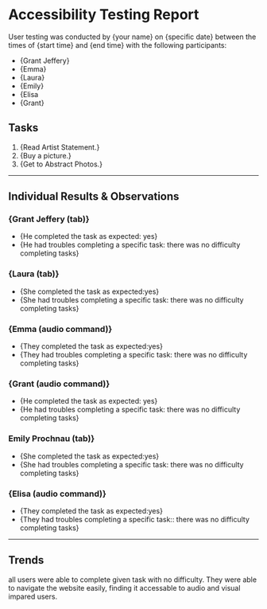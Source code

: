 # Accessibility Testing Report

User testing was conducted by {your name} on {specific date} between the times of {start time} and {end time} with the following participants:

- {Grant Jeffery}
- {Emma}
- {Laura}
- {Emily}
- {Elisa
- {Grant}

## Tasks

1. {Read Artist Statement.}
2. {Buy a picture.}
3. {Get to Abstract Photos.}

---

## Individual Results & Observations

### {Grant Jeffery (tab)}

- {He completed the task as expected: yes}
- {He had troubles completing a specific task: there was no difficulty completing tasks}


### {Laura (tab)}

- {She completed the task as expected:yes}
- {She had troubles completing a specific task: there was no difficulty completing tasks}

### {Emma (audio command)}

- {They completed the task as expected:yes}
- {They had troubles completing a specific task: there was no difficulty completing tasks}


### {Grant (audio command)}

- {He completed the task as expected: yes}
- {He had troubles completing a specific task: there was no difficulty completing tasks}


### Emily Prochnau (tab)}

- {She completed the task as expected:yes}
- {She had troubles completing a specific task: there was no difficulty completing tasks}


### {Elisa (audio command)}

- {They completed the task as expected:yes}
- {They had troubles completing a specific task:: there was no difficulty completing tasks}

---

## Trends

all users were able to complete given task with no difficulty.
They were able to navigate the website easily, finding it accessable to audio and visual impared users.